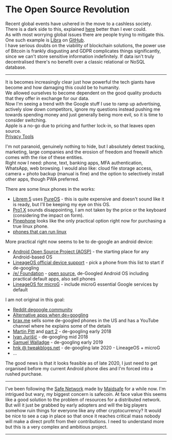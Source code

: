 # The Open Source Revolution

Recent global events have ushered in the move to a cashless society.  
There is a dark side to this, explained [here](https://www.youtube.com/watch?v=7XtafuTCWQ0) better than I ever could.  
As with most worrying global issues there are people trying to mitigate this. One such example is [Libra](https://libra.org) on [GitHub](https://github.com/libra/libra).  
I have serious doubts on the viability of blockchain solutions, the power use of Bitcoin is frankly disgusting and GDPR complicates things significantly, since we can't store sensitive information indefinitely. If data isn't truly decentralised there's no benefit over a classic relational or NoSQL database.

---

It is becomes increasingly clear just how powerful the tech giants have become and how damaging this could be to humanity.  
We allowed ourselves to become dependent on the good quality products that they offer in exchange for our data.  
Now I'm seeing a trend with the Google stuff I use to ramp up advertising, actively slow down competitors, ignore my questions instead pushing me towards spending money and just generally being more evil, so it is time to consider switching.  
Apple is a no-go due to pricing and further lock-in, so that leaves open source.  
[Privacy Tools](https://www.privacytools.io/operating-systems/#mobile_os)

I'm not paranoid, genuinely nothing to hide, but I absolutely detest tracking, marketing, large companies and the erosion of freedom and freewill which comes with the rise of these entities.  
Right now I need: phone, text, banking apps, MFA authentication, WhatsApp, web browsing.
I would also like: cloud file storage access, camera + photo backup (manual is fine) and the option to selectively install other apps, though PWA preferred.

There are some linux phones in the works:

- [Librem 5](https://puri.sm/products/librem-5/) uses [PureOS](https://www.pureos.net/) - this is quite expensive and doesn't sound like it is ready, but I'll be keeping my eye on this OS.
- [Pro1 X](https://www.indiegogo.com/projects/pro1-x-smartphone-functionality-choice-control#/) sounds disappointing, I am not taken by the price or the keyboard (considering the impact on form).
- [Pinephone](https://www.pine64.org/pinephone/) looks like the only practical option right now for purchasing a true linux phone.
- [phones that can run linux](https://many.tuxphones.com/)

More practical right now seems to be to de-google an android device:

- [Android Open Source Project (AOSP)](https://source.android.com/) - the starting place for any Android-based OS
- [LineageOS official device support](https://wiki.lineageos.org/devices/) - pick a phone from this list to start if de-googling
- [/e/ Foundation](https://e.foundation/) - [open source](https://gitlab.e.foundation/e), de-Googled Android OS including practical default apps, also sell phones
- [LineageOS for microG](https://lineage.microg.org/) - include microG essential Google services by default

I am not original in this goal:

- [Reddit degoogle community](https://www.reddit.com/r/degoogle/)
- [Alternative apps when de=googling](https://impossiblehq.com/complete-guide-leaving-google/)
- [brax.me](https://brax.me/prod/host.php?f=_store&h=rob&p=&version=) sells some de-googled phones in the US and has a YouTube channel where he explains some of the details
- [Martin Pitt](https://piware.de/post/2018-05-01-android-degoogle/) and [part 2](https://piware.de/post/2018-05-21-android-degoogle-2/) - de-googling early 2018
- [Ivan Jurišić](https://www.jurisic.org/index.php?post/2018/09/11/De-Googling-my-phone) - de-googling mid 2018
- [Samuel Walladge](https://www.swalladge.net/archives/2019/06/10/degoogled-android/) - de-googling early 2019
- [hnk @ tweakblogs.net](https://nnk.tweakblogs.net/blog/19000/a-practical-guide-on-de-googling-your-phone) - de-googling late 2020 - LineageOS + microG
- ...

The good news is that it looks feasible as of late 2020, I just need to get organised before my current Android phone dies and I'm forced into a rushed purchase.

---

I've been following the [Safe Network](https://safenetwork.tech/) made by [Maidsafe](https://maidsafe.net/) for a while now. I'm intrigued but wary, my biggest concern is safecoin. At face value this seems like a good solution to the problem of resources for a distributed network. But will it just be grabbed by early adopters and will the big players somehow ruin things for everyone like any other cryptocurrency? It would be nice to see a cap in place so that once it reaches critical mass nobody will make a direct profit from their contributions. I need to understand more but this is a very complex and ambitious project.

---
